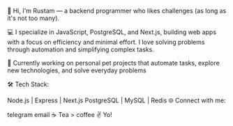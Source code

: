 👋 Hi, I'm Rustam — a backend programmer who likes challenges (as long as it's not too many).

💻 I specialize in JavaScript, PostgreSQL, and Next.js, building web apps with a focus on efficiency and minimal effort. I love solving problems through automation and simplifying complex tasks.

🚀 Currently working on personal pet projects that automate tasks, explore new technologies, and solve everyday problems

🛠️ Tech Stack:

Node.js | Express | Next.js
PostgreSQL | MySQL | Redis
🌐 Connect with me:

telegram
email
☕ Tea > coffee ✌️ Yo!
